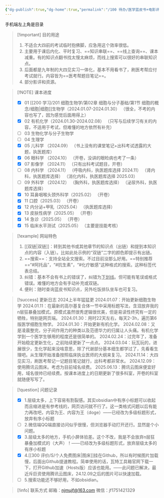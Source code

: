 ```yaml
---
{"dg-publish":true,"dg-home":true,"permalink":"/100 待办/医学蓝皮书+电影评价/","tags":["gardenEntry"],"dgPassFrontmatter":true,"created":"2024-01-25T18:45:03.000+08:00","updated":"2025-06-13T18:24:02.395+08:00"}
---
```


手机端左上角是目录

> [!important] 目的用途
> 1. 不适合大四前的考试临时抱佛脚，应急用这个效率很低。
> 2. 主要用于课后内化、平时复习、==知识串联==、==线上查询==、课本减重。有的知识点翻书找太慢太麻烦，而线上搜索可以很好的串联知识点。
> 3. 后面都是九年制的大四见实习一体化，基本不用看书了，刷医考帮应付考试就行。内容皆为==医考帮题目笔记==。
> 4. 部分影评和资源。

> [!NOTE] 课本进度
> - [x] 01 [[200 学习/201 细胞生物学/第02章 细胞与分子基础/第1节 细胞的概念/细胞\|细胞]]生物学（2024.01.07-2024.01.30）
> （很全，不考的内容也写了，因为感觉后面用得上）
> - [x] 02 有机化学（2024.01.30-2024.02.08）
> （只写与后续学习有关的内容，不适用于考试，但难懂的地方依然有补充）
> - [ ] 03 生物化学与分子生物学
> - [ ] 04 生理学
> - [x] 05 儿科学 （2024.09）
> （书上没有的课堂笔记+出科考试透露的大题，执医题库）
> - [x] 06 眼科学 （2024.10）
> （开卷，没讲的眼睑病也考了一条）
> - [x] 07 影像学 （2024.11）
> （只有出科考试题目，开卷）
> - [ ] 08 内科学 （2024.11）
> （呼吸内科，执医题库选择 2024.11）
> （肾内科，执医题库选择）
> （消化内科，执医题库选择 2025.03）
> - [ ] 09 外科学 （2024.12）
> （胸外科，执医题库选择）
> （泌尿外科，执医题库选择）
> - [x] 10 耳鼻咽喉头颈外科学（2025.02）
> （开卷）
> - [x] 11 口腔（2025.03）
> （开卷）
> - [x] 12 内分泌+甲乳（2025.04）
> （执医题库选择）
> - [x] 13 皮肤性病学（2025.05）
> （开卷）
> - [x] 14 急诊（2025.05）
> （开卷）
> - [x] 15 临床水平测试（2025.05）
> （主要是技能考核）

> [!example] 网站特色
> 1. [[双链\|双链]]：转到其他书或其他章节的知识点（出链）和提到本知识点的内容（入链）。比如此处示例的“双链”二字的颜色即提示有出链。
> 2. ==搜索==：支持全站全文搜索。不过目前没那么好用。==特别推荐==“#阿托品”，“#抗生素”，“#化疗敏感”这种格式的搜索。这种标签代表总结。
> 3. 纠错：基本不会有书上的错误了，纠错为<u>下划线</u>。但可能有笔误或格式错误。难懂的地方会有手动补充或双链。
> 4. 便利：随时查询蓝皮书知识点，另外吃饭排队坐车也可复习。

> [!success] 更新日志
> 2024上半年猛猛更
> 2024.01.07：开始更新细胞生物学
> 2024.01.11：在最新的高尔基复合体一节中采用标题写法，含泪放弃我的n层狂暴叠加模式。原模式虽然很秀逻辑很优美，但是易读性终究有一定的牺牲，特别是网页端。
> 2024.01.30：用时22天左右，每天2-3h，遍历第6版医学细胞生物学。
> 2024.01.30：开始更新有机化学。
> 2024.02.08：又是凌晨整完，分子间作用力的种类以及范德华力的归属让人头痛。有机化学学到一个医学生够用的程度还是很简单的。
> 2024.02.24：过完年了，准备开始稳定更新生化，之前陆续更新了一点点。
> 2024.03.04：玩瓦玩的，进展很少，生化学起来没啥意思，除了代谢部分基本细生都学过了，先看看生理吧。从生理开始准备按照临床执业医师的大纲来复习。
> 2024.11.14：大四见实习，刷医考帮记一记题目笔记就行，出科考都非常水。
> 2024.12.09：使用腾讯云图床。考虑为目前域名续费。
> 2025.06.13：腾讯云图床便宜好用，域名很帅已经续费。按课本进度上的日期更新了很多科室，开卷的科室就随便写写了。

> [!question] 问题记录
>- [x] 1.层级太多，上下容易有割裂感。其实obsidian中有序小标题可以收起而且缩进是有参考线的，网页访问就不行了。这一类格式问题以后有能力再改吧，内容为王、内容为王（doge）——已经改为多级标题形式，放弃有序小标题
>- [ ] 2.微信端QQ端直接访问似乎很慢，但浏览器手动打开还行。显然是个小问题。
>- [x] 3.层级太多的地方，手机小屏体验差。这个不改，我是不会放弃n层狂暴叠加模式的（大声）！——已经改为多级标题形式，放弃层级太多的有序小标题
>- [x] 4.[[300 评价/S/个人免费图床\|图床]]挂在Github，所以有时候图片加载慢，后面出Github提速教程。简单使用的话，瓦特工具箱官网下载一下，打开Github加速（Hosts版）应该也能用。——此问题已解决，最近斥巨资使用腾讯云图床，24.12.09之后的图片可以快速加载。
>- [ ] 5.搜索功能还不够好用，不如obsidian。

> [!info] 联系方式
> 邮箱：njmujf@163.com
> 微信：jf1751421329
